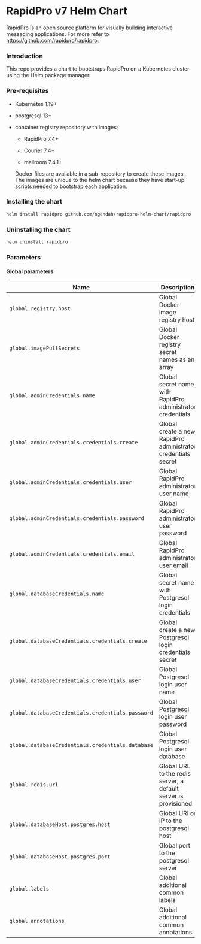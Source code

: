 RapidPro v7 Helm Chart
==================================

RapidPro is an open source platform for visually building interactive messaging applications. For more refer to https://github.com/rapidpro/rapidpro.

### Introduction

This repo provides a chart to bootstraps RapidPro on a Kubernetes cluster using the Helm package manager.

### Pre-requisites

* Kubernetes 1.19+

* postgresql 13+

* container registry repository with images;
    
    * RapidPro 7.4+

    * Courier 7.4+

    * mailroom 7.4.1+

    Docker files are available in a sub-repository to create these images.
    The images are unique to the helm chart because they have start-up scripts needed to bootstrap each application.

### Installing the chart

```sh
helm install rapidpro github.com/ngendah/rapidpro-helm-chart/rapidpro
```

### Uninstalling the chart

```sh
helm uninstall rapidpro
```

### Parameters
#### Global parameters

| Name                                              | Description                                                     | Value                    |
|---------------------------------------------------|-----------------------------------------------------------------|--------------------------|
| `global.registry.host`                            | Global Docker image registry host                               | `""`                     |
| `global.imagePullSecrets`                         | Global Docker registry secret names as an array                 | `[]`                     |
| `global.adminCredentials.name`                    | Global secret name with RapidPro administrator credentials      | `"admin-credentials"`    |
| `global.adminCredentials.credentials.create`      | Global create a new RapidPro administrator credentials secret   | `"false"`                |
| `global.adminCredentials.credentials.user`        | Global RapidPro administrator user name                         | `""`                     |
| `global.adminCredentials.credentials.password`    | Global RapidPro administrator user password                     | `""`                     |
| `global.adminCredentials.credentials.email`       | Global RapidPro administrator user email                        | `""`                     |
| `global.databaseCredentials.name`                 | Global secret name with Postgresql login credentials            | `"database-credentials"` |
| `global.databaseCredentials.credentials.create`   | Global create a new Postgresql login credentials secret         | `"false"`                |
| `global.databaseCredentials.credentials.user`     | Global Postgresql login user name                               | `"temba"`                |
| `global.databaseCredentials.credentials.password` | Global Postgresql login user password                           | `""`                     |
| `global.databaseCredentials.credentials.database` | Global Postgresql login user database                           | `"temba"`                |
| `global.redis.url`                                | Global URL to the redis server, a default server is provisioned | `"redis://redis:6379"`   |
| `global.databaseHost.postgres.host`               | Global URI or IP to the postgresql host                         | `""`                     |
| `global.databaseHost.postgres.port`               | Global port to the postgresql server                            | `"5432"`                 |
| `global.labels`                                   | Global additional common labels                                 | `[]`                     |
| `global.annotations`                              | Global additional common annotations                            | `[]`                     |
